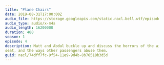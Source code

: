 ```yaml
---
title: "Plane Chairs"
date: 2019-08-31T17:00:00Z
audio_file: https://storage.googleapis.com/static.nacl.bell.wtf/episodes/4-plane-seats.m4a
audio_type: audio/x-m4a
audio_length: 16200000
duration: 488
season: 1
episode: 4
description: Matt and Abdul buckle up and discuss the horrors of the airline
seat, and the ways other passengers abuse them.
guid: nacl/74dff7fc-9f54-11e9-9d4b-8b76518b3d5d
---
```

